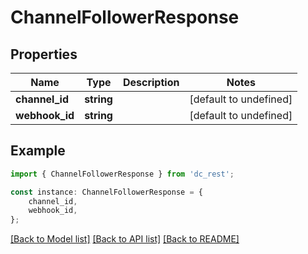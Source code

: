 # ChannelFollowerResponse


## Properties

Name | Type | Description | Notes
------------ | ------------- | ------------- | -------------
**channel_id** | **string** |  | [default to undefined]
**webhook_id** | **string** |  | [default to undefined]

## Example

```typescript
import { ChannelFollowerResponse } from 'dc_rest';

const instance: ChannelFollowerResponse = {
    channel_id,
    webhook_id,
};
```

[[Back to Model list]](../README.md#documentation-for-models) [[Back to API list]](../README.md#documentation-for-api-endpoints) [[Back to README]](../README.md)
